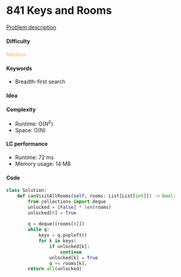 841 Keys and Rooms   
=======================
[Problem description](https://leetcode.com/problems/keys-and-rooms/)

#### Difficulty
<span style="color:#FABC60">Medium</span>

#### Keywords
- Breadth-first search
  
#### Idea


#### Complexity
- Runtime: O($N^2$)
- Space: O(N)
  
#### LC performance
- Runtime: 72 ms
- Memory usage: 14 MB

#### Code
```python
class Solution:
    def canVisitAllRooms(self, rooms: List[List[int]]) -> bool:
        from collections import deque
        unlocked = [False] * len(rooms)
        unlocked[0] = True
        
        q = deque([rooms[0]])
        while q:
            keys = q.popleft()
            for k in keys:
                if unlocked[k]:
                    continue
                unlocked[k] = True
                q += rooms[k],
        return all(unlocked)
```